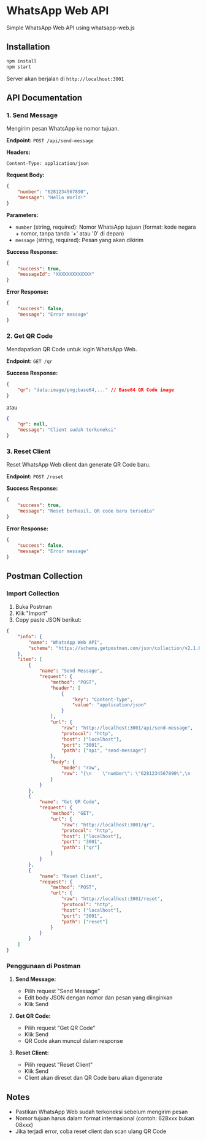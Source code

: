# WhatsApp Web API

Simple WhatsApp Web API using whatsapp-web.js

## Installation

```bash
npm install
npm start
```

Server akan berjalan di `http://localhost:3001`

## API Documentation

### 1. Send Message
Mengirim pesan WhatsApp ke nomor tujuan.

**Endpoint:** `POST /api/send-message`

**Headers:**
```
Content-Type: application/json
```

**Request Body:**
```json
{
    "number": "6281234567890",
    "message": "Hello World!"
}
```

**Parameters:**
- `number` (string, required): Nomor WhatsApp tujuan (format: kode negara + nomor, tanpa tanda '+' atau '0' di depan)
- `message` (string, required): Pesan yang akan dikirim

**Success Response:**
```json
{
    "success": true,
    "messageId": "XXXXXXXXXXXXX"
}
```

**Error Response:**
```json
{
    "success": false,
    "message": "Error message"
}
```

### 2. Get QR Code
Mendapatkan QR Code untuk login WhatsApp Web.

**Endpoint:** `GET /qr`

**Success Response:**
```json
{
    "qr": "data:image/png;base64,..." // Base64 QR Code image
}
```
atau
```json
{
    "qr": null,
    "message": "Client sudah terkoneksi"
}
```

### 3. Reset Client
Reset WhatsApp Web client dan generate QR Code baru.

**Endpoint:** `POST /reset`

**Success Response:**
```json
{
    "success": true,
    "message": "Reset berhasil, QR code baru tersedia"
}
```

**Error Response:**
```json
{
    "success": false,
    "message": "Error message"
}
```

## Postman Collection

### Import Collection
1. Buka Postman
2. Klik "Import"
3. Copy paste JSON berikut:

```json
{
    "info": {
        "name": "WhatsApp Web API",
        "schema": "https://schema.getpostman.com/json/collection/v2.1.0/collection.json"
    },
    "item": [
        {
            "name": "Send Message",
            "request": {
                "method": "POST",
                "header": [
                    {
                        "key": "Content-Type",
                        "value": "application/json"
                    }
                ],
                "url": {
                    "raw": "http://localhost:3001/api/send-message",
                    "protocol": "http",
                    "host": ["localhost"],
                    "port": "3001",
                    "path": ["api", "send-message"]
                },
                "body": {
                    "mode": "raw",
                    "raw": "{\n    \"number\": \"6281234567890\",\n    \"message\": \"Hello World!\"\n}"
                }
            }
        },
        {
            "name": "Get QR Code",
            "request": {
                "method": "GET",
                "url": {
                    "raw": "http://localhost:3001/qr",
                    "protocol": "http",
                    "host": ["localhost"],
                    "port": "3001",
                    "path": ["qr"]
                }
            }
        },
        {
            "name": "Reset Client",
            "request": {
                "method": "POST",
                "url": {
                    "raw": "http://localhost:3001/reset",
                    "protocol": "http",
                    "host": ["localhost"],
                    "port": "3001",
                    "path": ["reset"]
                }
            }
        }
    ]
}
```

### Penggunaan di Postman
1. **Send Message:**
   - Pilih request "Send Message"
   - Edit body JSON dengan nomor dan pesan yang diinginkan
   - Klik Send

2. **Get QR Code:**
   - Pilih request "Get QR Code"
   - Klik Send
   - QR Code akan muncul dalam response

3. **Reset Client:**
   - Pilih request "Reset Client"
   - Klik Send
   - Client akan direset dan QR Code baru akan digenerate

## Notes
- Pastikan WhatsApp Web sudah terkoneksi sebelum mengirim pesan
- Nomor tujuan harus dalam format internasional (contoh: 628xxx bukan 08xxx)
- Jika terjadi error, coba reset client dan scan ulang QR Code
